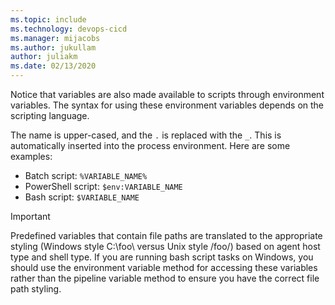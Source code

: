 ```yaml
---
ms.topic: include
ms.technology: devops-cicd
ms.manager: mijacobs
ms.author: jukullam
author: juliakm
ms.date: 02/13/2020
---
```


Notice that variables are also made available to scripts through environment variables. The syntax for using these environment variables depends on the scripting language.

The name is upper-cased, and the `.` is replaced with the `_`. This is automatically inserted into the process environment. Here are some examples:

* Batch script: `%VARIABLE_NAME%`
* PowerShell script: `$env:VARIABLE_NAME`
* Bash script: `$VARIABLE_NAME`

> [!IMPORTANT]
> Predefined variables that contain file paths are translated to the appropriate styling (Windows style C:\foo\ versus Unix style /foo/) based on agent host type and shell type. If you are running bash script tasks on Windows, you should use the environment variable method for accessing these variables rather than the pipeline variable method to ensure you have the correct file path styling.
